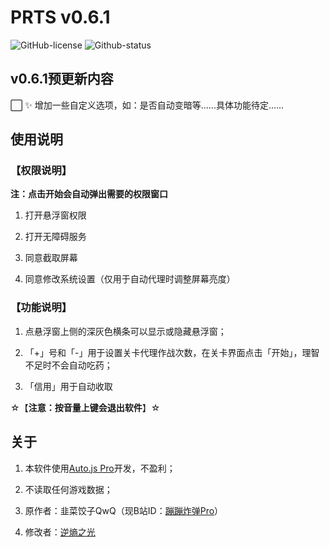 # PRTS v0.6.1

![GitHub-license](https://img.shields.io/github/license/AgainstEntropy/PRTS)
![Github-status](https://img.shields.io/badge/developing-v0.6.1-blue)

## v0.6.1预更新内容

⬜ ✨ 增加一些自定义选项，如：是否自动变暗等......具体功能待定......

## 使用说明

### 【权限说明】

**注：点击开始会自动弹出需要的权限窗口**

1. 打开悬浮窗权限

2. 打开无障碍服务

3. 同意截取屏幕

4. 同意修改系统设置（仅用于自动代理时调整屏幕亮度）

### 【功能说明】

1. 点悬浮窗上侧的深灰色横条可以显示或隐藏悬浮窗；

2. 「+」号和「-」用于设置关卡代理作战次数，在关卡界面点击「开始」，理智不足时不会自动吃药；

3. 「信用」用于自动收取

☆【**注意：按音量上键会退出软件**】☆

## 关于

1. 本软件使用[Auto.js Pro](https://pro.autojs.org/)开发，不盈利；

2. 不读取任何游戏数据；

3. 原作者：韭菜饺子QwQ（现B站ID：[蹦蹦炸弹Pro](https://space.bilibili.com/3157662)）

4. 修改者：[逆熵之光](https://space.bilibili.com/12294062)
